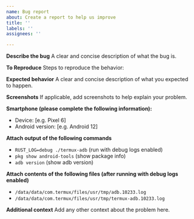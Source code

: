```yaml
---
name: Bug report
about: Create a report to help us improve
title: ''
labels: ''
assignees: ''

---
```


**Describe the bug**
A clear and concise description of what the bug is.

**To Reproduce**
Steps to reproduce the behavior:

**Expected behavior**
A clear and concise description of what you expected to happen.

**Screenshots**
If applicable, add screenshots to help explain your problem.

**Smartphone (please complete the following information):**
 - Device: [e.g. Pixel 6]
 - Android version: [e.g. Android 12]

**Attach output of the following commands**
- `RUST_LOG=debug ./termux-adb` (run with debug logs enabled)
- `pkg show android-tools` (show package info)
- `adb version` (show adb version)

**Attach contents of the following files (after running with debug logs enabled)**
- `/data/data/com.termux/files/usr/tmp/adb.10233.log`
- `/data/data/com.termux/files/usr/tmp/termux-adb.10233.log`

**Additional context**
Add any other context about the problem here.

